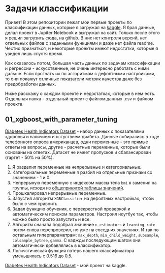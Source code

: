 # Задачи классификации
Привет!
В этом репозитории лежат мои первые проекты по классификации данных, которые я загружал на [kaggle](https://www.kaggle.com/agleev). Я брал данные, делал проект в Jupiter Notebook и выгружал на сайт. Только после этого я решил загрузить сюда, на github. В них нет контроля версий, нет отдельных файлов с заданными функциями и даже нет файла readme. Честно признаться, и некоторые проекты имеют недостатки, которые я увидел лишь спустя время.

Как оказалось потом, большая часть данных по задачам классификации и регрессии - искусственные, не очень интересно работать с ними дальше. Если прогнать их по алгоритмам с дефолтными настройками, то они покажут отличные показатели метрик качества даже без предобработки данных.

Ниже расскажу о каждом проекте и недостатках, которые в нем есть. Отдельная папка - отдельный проект с файлом данных .csv и файлом проекта.

## 01_xgboost_with_parameter_tuning

[Diabetes Health Indicators Dataset](https://www.kaggle.com/alexteboul/diabetes-health-indicators-dataset) - набор данных с показателями здоровья и наличием и остуствием диабета. Данные собирались в ходе телефонного опроса американцев, одни переменные - это прямые ответы на вопросы, другие - расчетные переменные, которые были основаны на ответах. Датасет не имеет пропусков и сбалансирован (таргет - 50% на 50%).

1. Я разделил переменные на непрерывные и категориальные.
2. Категориальные переменные я разбил на отдельные признаки со значением - 1 и 0.
3. Непрерыную переменную с индексом массы тела `bmi` я заменил на группы, исходя из [общепринятой таблицы значений](https://ru.wikipedia.org/wiki/%D0%98%D0%BD%D0%B4%D0%B5%D0%BA%D1%81_%D0%BC%D0%B0%D1%81%D1%81%D1%8B_%D1%82%D0%B5%D0%BB%D0%B0).
4. Прошкалировал непрерывные переменные.
5. Запустил алгоритм `XGBClassifier` на дефолтных настройках, чтобы было с чем сравнить.
6. Задал функцию обучения, с перекрестной проверкой и автоматическим поиском параметров. Настроил ноутбук так, чтобы можно было просто запустить и все.
7. Алгоритм сначала подобрал значение `n_estimators` и `learning_rate` потом снова перепроверил, но уже на соседних значениях. И так по остальным гиперпараметрам: `max_depth`, `min_child_weight`, `subsample`, `colsample_bytree`, `gamma`. С каджды последующим шагом они автоматически добавлялись в классификатор.
8. Логичстическая функция потерь нашего классификатора уменьшилась с 0.516 до 0.5.

[Diabetes Health Indicators Dataset](https://www.kaggle.com/agleev/xgboost-with-parameter-tuning) - мой проект на kaggle.
